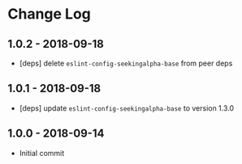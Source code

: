 # Change Log

## 1.0.2 - 2018-09-18 
 - [deps] delete `eslint-config-seekingalpha-base` from peer deps
 
## 1.0.1 - 2018-09-18 
 - [deps] update `eslint-config-seekingalpha-base` to version 1.3.0

## 1.0.0 - 2018-09-14

 - Initial commit
